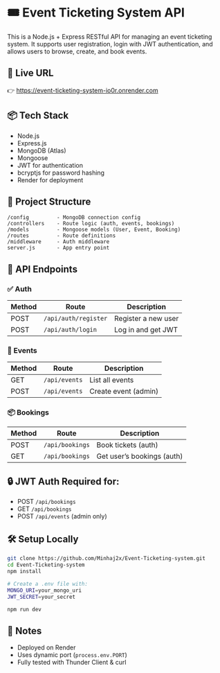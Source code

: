 # 🎟️ Event Ticketing System API

This is a Node.js + Express RESTful API for managing an event ticketing system. It supports user registration, login with JWT authentication, and allows users to browse, create, and book events.

## 🚀 Live URL
👉 https://event-ticketing-system-io0r.onrender.com

## 📦 Tech Stack
- Node.js
- Express.js
- MongoDB (Atlas)
- Mongoose
- JWT for authentication
- bcryptjs for password hashing
- Render for deployment

## 📁 Project Structure

```
/config         - MongoDB connection config
/controllers    - Route logic (auth, events, bookings)
/models         - Mongoose models (User, Event, Booking)
/routes         - Route definitions
/middleware     - Auth middleware
server.js       - App entry point
```

## 🔐 API Endpoints

### ✅ Auth
| Method | Route              | Description          |
|--------|--------------------|----------------------|
| POST   | `/api/auth/register` | Register a new user |
| POST   | `/api/auth/login`    | Log in and get JWT  |

### 🎫 Events
| Method | Route           | Description           |
|--------|-----------------|-----------------------|
| GET    | `/api/events`   | List all events       |
| POST   | `/api/events`   | Create event (admin)  |

### 📦 Bookings
| Method | Route             | Description               |
|--------|-------------------|---------------------------|
| POST   | `/api/bookings`   | Book tickets (auth)       |
| GET    | `/api/bookings`   | Get user’s bookings (auth)|

## 🔒 JWT Auth Required for:
- POST `/api/bookings`
- GET `/api/bookings`
- POST `/api/events` (admin only)

## 🛠️ Setup Locally

```bash
git clone https://github.com/Minhaj2x/Event-Ticketing-system.git
cd Event-Ticketing-system
npm install

# Create a .env file with:
MONGO_URI=your_mongo_uri
JWT_SECRET=your_secret

npm run dev
```

## 📄 Notes
- Deployed on Render
- Uses dynamic port (`process.env.PORT`)
- Fully tested with Thunder Client & curl
